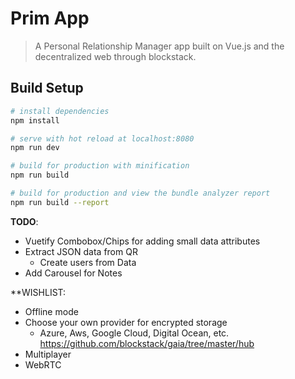 # Prim App

> A Personal Relationship Manager app built on Vue.js and the decentralized web through blockstack.

## Build Setup

``` bash
# install dependencies
npm install

# serve with hot reload at localhost:8080
npm run dev

# build for production with minification
npm run build

# build for production and view the bundle analyzer report
npm run build --report

```


**TODO**:
* Vuetify Combobox/Chips for adding small data attributes
* Extract JSON data from QR
  * Create users from Data
* Add Carousel for Notes

**WISHLIST:
* Offline mode
* Choose your own provider for encrypted storage
  * Azure, Aws, Google Cloud, Digital Ocean, etc.
  https://github.com/blockstack/gaia/tree/master/hub
* Multiplayer
* WebRTC